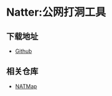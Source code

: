 # Natter:公网打洞工具
## 下载地址
- [Github](https://github.com/MikeWang000000/Natter)

## 相关仓库
- [NATMap](https://github.com/heiher/natmap)